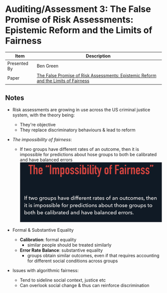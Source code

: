 # Auditing/Assessment 3: The False Promise of Risk Assessments: Epistemic Reform and the Limits of Fairness

| Item | Description |
| --- | --- | 
| Presented By | Ben Green |
| Paper | [The False Promise of Risk Assessments: Epistemic Reform and the Limits of Fairness](https://dl.acm.org/doi/pdf/10.1145/3351095.3372869?download=true) |



## Notes

- Risk assessments are growing in use across the US criminal justice system, with the theory being:
    - They're objective
    - They replace discriminatory behaviours & lead to reform
- *The impossibility of fairness*:
    - If two groups have different rates of an outcome, then it is impossible for predictions about hose groups to both be calibrated and have balanced errors
![The impossibility of fairness](./impossibility_of_fairness.png)

- Formal & Substantive Equality
    - **Calibration**: formal equality
        - similar people should be treated similarly
    - **Error Rate Balance**: substantive equality
        - groups obtain similar outcomes, even if that requires accounting for different social conditions across groups
- Issues with algorithmic fairness:
    - Tend to sideline social context, justice etc
    - Can overlook social change & thus can reinforce discrimination